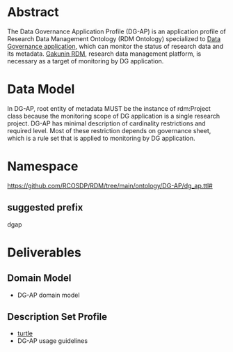 # Abstract
The Data Governance Application Profile (DG-AP) is an application profile of Research Data Management Ontology (RDM Ontology) specialized to [Data Governance application](https://github.com/NII-DG/nii-dg-web), which can monitor the status of research data and its metadata. [Gakunin RDM](https://rdm.nii.ac.jp/), research data management platform, is necessary as a target of monitoring by DG application.

# Data Model
In DG-AP, root entity of metadata MUST be the instance of rdm:Project class because the monitoring scope of DG application is a single research project. 
DG-AP has minimal description of cardinality restrictions and required level. Most of these restriction depends on governance sheet, which is a rule set that is applied to monitoring by DG application.

# Namespace
https://github.com/RCOSDP/RDM/tree/main/ontology/DG-AP/dg_ap.ttl#

## suggested prefix
dgap

# Deliverables
## Domain Model
- DG-AP domain model <!-- データモデル図 -->

## Description Set Profile
- [turtle](./dg_ap.ttl)
- DG-AP usage guidelines <!-- 記入方法、推奨例／非推奨例、注意点等 -->
